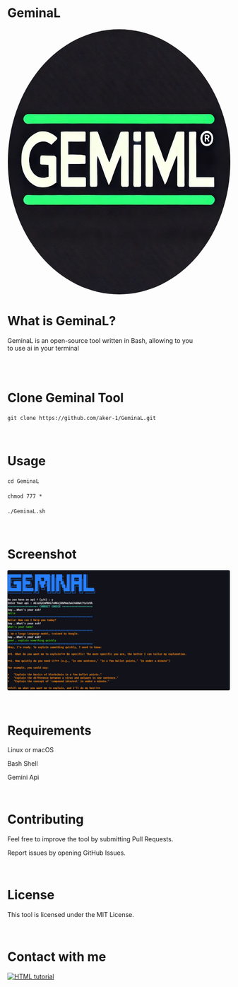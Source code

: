# GeminaL
<p align="center">
  <img src="Geminal_Logo.jpg" alt="KasperScan Logo" width="830" height="600" style="border-radius: 50%; border: 1px solid white;">
</p>

# What is GeminaL?

GeminaL is an open-source tool written in Bash, allowing to you <br>
to use ai in your terminal

<br><br>


# Clone Geminal Tool

`git clone https://github.com/aker-1/GeminaL.git`<br><br><br>


# Usage
`cd GeminaL`<br><br>
`chmod 777 *`<br><br>
`./GeminaL.sh`<br><br>
<br>

# Screenshot

<p align="center">
  <img src="GeminaL_Photo.png" alt="GeminaL Screenshot" style="border-radius:3px">
</p>

<br>

# Requirements

Linux or macOS

Bash Shell

Gemini Api

<br>

# Contributing

Feel free to improve the tool by submitting Pull Requests.

Report issues by opening GitHub Issues.

<br>

# License

This tool is licensed under the MIT License.

<br>

# Contact with me

<a href="https://t.me/aker_1"><img src="https://cdn-icons-png.flaticon.com/128/3536/3536661.png" alt="HTML tutorial" style="width:42px;height:42px; width='20'"></a>